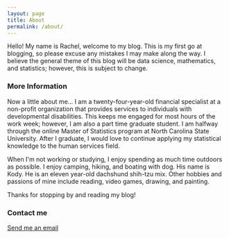 ```yaml
---
layout: page
title: About
permalink: /about/
---
```


Hello! My name is Rachel, welcome to my blog. This is my first go at blogging, so please excuse any mistakes I may make along the way. I believe the general theme of this blog will be data science, mathematics, and statistics; however, this is subject to change.

### More Information

Now a little about me… I am a twenty-four-year-old financial specialist at a non-profit organization that provides services to individuals with developmental disabilities. This keeps me engaged for most hours of the work week; however, I am also a part time graduate student. I am halfway through the online Master of Statistics program at North Carolina State University. After I graduate, I would love to continue applying my statistical knowledge to the human services field. 

When I'm not working or studying, I enjoy spending as much time outdoors as possible. I enjoy camping, hiking, and boating with dog. His name is Kody. He is an eleven year-old dachshund shih-tzu mix. Other hobbies and passions of mine include reading, video games, drawing, and painting.

Thanks for stopping by and reading my blog!

### Contact me

[Send me an email](mailto:rekelle3@ncsu.edu)

